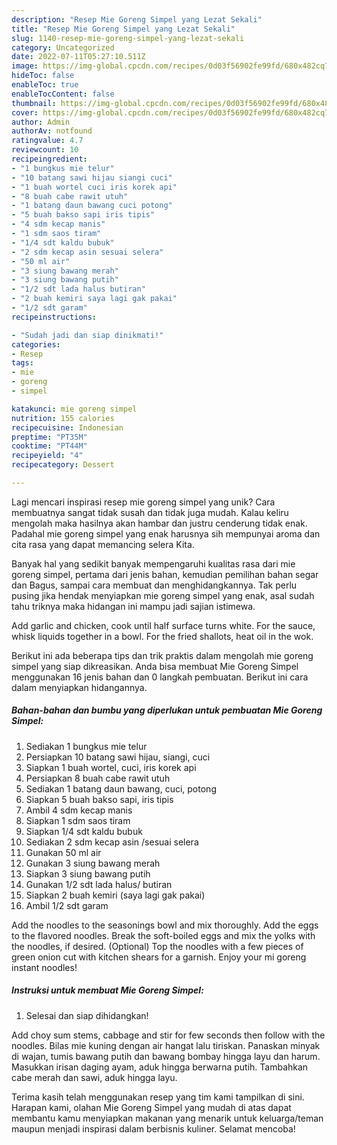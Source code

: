```yaml
---
description: "Resep Mie Goreng Simpel yang Lezat Sekali"
title: "Resep Mie Goreng Simpel yang Lezat Sekali"
slug: 1140-resep-mie-goreng-simpel-yang-lezat-sekali
category: Uncategorized
date: 2022-07-11T05:27:10.511Z
image: https://img-global.cpcdn.com/recipes/0d03f56902fe99fd/680x482cq70/mie-goreng-simpel-foto-resep-utama.jpg
hideToc: false
enableToc: true
enableTocContent: false
thumbnail: https://img-global.cpcdn.com/recipes/0d03f56902fe99fd/680x482cq70/mie-goreng-simpel-foto-resep-utama.jpg
cover: https://img-global.cpcdn.com/recipes/0d03f56902fe99fd/680x482cq70/mie-goreng-simpel-foto-resep-utama.jpg
author: Admin
authorAv: notfound
ratingvalue: 4.7
reviewcount: 10
recipeingredient:
- "1 bungkus mie telur"
- "10 batang sawi hijau siangi cuci"
- "1 buah wortel cuci iris korek api"
- "8 buah cabe rawit utuh"
- "1 batang daun bawang cuci potong"
- "5 buah bakso sapi iris tipis"
- "4 sdm kecap manis"
- "1 sdm saos tiram"
- "1/4 sdt kaldu bubuk"
- "2 sdm kecap asin sesuai selera"
- "50 ml air"
- "3 siung bawang merah"
- "3 siung bawang putih"
- "1/2 sdt lada halus butiran"
- "2 buah kemiri saya lagi gak pakai"
- "1/2 sdt garam"
recipeinstructions:

- "Sudah jadi dan siap dinikmati!"
categories:
- Resep
tags:
- mie
- goreng
- simpel

katakunci: mie goreng simpel 
nutrition: 155 calories
recipecuisine: Indonesian
preptime: "PT35M"
cooktime: "PT44M"
recipeyield: "4"
recipecategory: Dessert

---
```





Lagi mencari inspirasi resep mie goreng simpel yang unik? Cara membuatnya sangat tidak susah dan tidak juga mudah. Kalau keliru mengolah maka hasilnya akan hambar dan justru cenderung tidak enak. Padahal mie goreng simpel yang enak harusnya sih mempunyai aroma dan cita rasa yang dapat memancing selera Kita.





Banyak hal yang sedikit banyak mempengaruhi kualitas rasa dari mie goreng simpel, pertama dari jenis bahan, kemudian pemilihan bahan segar dan Bagus, sampai cara membuat dan menghidangkannya. Tak perlu pusing jika hendak menyiapkan mie goreng simpel yang enak,      asal sudah tahu triknya maka hidangan ini mampu jadi sajian istimewa.














Add garlic and chicken, cook until half surface turns white. For the sauce, whisk liquids together in a bowl. For the fried shallots, heat oil in the wok.






Berikut ini ada beberapa tips dan trik praktis dalam mengolah mie goreng simpel yang siap dikreasikan. Anda bisa membuat Mie Goreng Simpel menggunakan 16 jenis bahan dan 0 langkah pembuatan. Berikut ini cara dalam menyiapkan hidangannya.

<!--inarticleads1-->

##### Bahan-bahan dan bumbu yang diperlukan untuk pembuatan Mie Goreng Simpel:

1. Sediakan 1 bungkus mie telur
1. Persiapkan 10 batang sawi hijau, siangi, cuci
1. Siapkan 1 buah wortel, cuci, iris korek api
1. Persiapkan 8 buah cabe rawit utuh
1. Sediakan 1 batang daun bawang, cuci, potong
1. Siapkan 5 buah bakso sapi, iris tipis
1. Ambil 4 sdm kecap manis
1. Siapkan 1 sdm saos tiram
1. Siapkan 1/4 sdt kaldu bubuk
1. Sediakan 2 sdm kecap asin /sesuai selera
1. Gunakan 50 ml air
1. Gunakan 3 siung bawang merah
1. Siapkan 3 siung bawang putih
1. Gunakan 1/2 sdt lada halus/ butiran
1. Siapkan 2 buah kemiri (saya lagi gak pakai)
1. Ambil 1/2 sdt garam


Add the noodles to the seasonings bowl and mix thoroughly. Add the eggs to the flavored noodles. Break the soft-boiled eggs and mix the yolks with the noodles, if desired. (Optional) Top the noodles with a few pieces of green onion cut with kitchen shears for a garnish. Enjoy your mi goreng instant noodles! 

<!--inarticleads2-->

##### Instruksi untuk membuat Mie Goreng Simpel:


1. Selesai dan siap dihidangkan!

Add choy sum stems, cabbage and stir for few seconds then follow with the noodles. Bilas mie kuning dengan air hangat lalu tiriskan. Panaskan minyak di wajan, tumis bawang putih dan bawang bombay hingga layu dan harum. Masukkan irisan daging ayam, aduk hingga berwarna putih. Tambahkan cabe merah dan sawi, aduk hingga layu. 

Terima kasih telah menggunakan resep yang tim kami tampilkan di sini. Harapan kami, olahan Mie Goreng Simpel yang mudah di atas dapat membantu kamu menyiapkan makanan yang menarik untuk keluarga/teman maupun menjadi inspirasi dalam berbisnis kuliner. Selamat mencoba!
